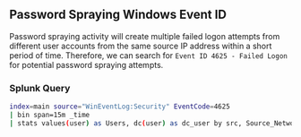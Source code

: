 ## Password Spraying Windows Event ID
Password spraying activity will create multiple failed logon attempts from different user accounts from the same source IP address within a short period of time. Therefore, we can search for `Event ID 4625 - Failed Logon` for potential password spraying attempts.

### Splunk Query
```bash
index=main source="WinEventLog:Security" EventCode=4625
| bin span=15m _time
| stats values(user) as Users, dc(user) as dc_user by src, Source_Network_Address, dest, EventCode, Failure_Reason
```
